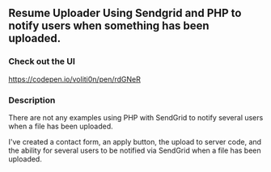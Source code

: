 ## Resume Uploader Using Sendgrid and PHP to notify users when something has been uploaded.


### Check out the UI

https://codepen.io/voliti0n/pen/rdGNeR


### Description

There are not any examples using PHP with SendGrid to notify several users when a file has been uploaded.

I've created a contact form, an apply button, the upload to server code, and the ability for several users to be notified via SendGrid when
a file has been uploaded.
